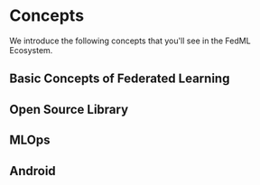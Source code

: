 # Concepts

We introduce the following concepts that you'll see in the FedML Ecosystem.

## Basic Concepts of Federated Learning

## Open Source Library

## MLOps

## Android